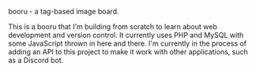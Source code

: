 booru - a tag-based image board.

This is a booru that I'm building from scratch to learn about web development and version control. It currently uses PHP and MySQL with some JavaScript thrown in here and there. I'm currently in the process of adding an API to this project to make it work with other applications, such as a Discord bot.
